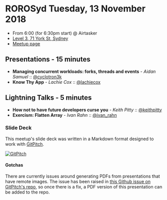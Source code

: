 # ROROSyd Tuesday, 13 November 2018

- From 6:00 (for 6:30pm start) @ Airtasker 
- [Level 3, 71 York St, Sydney][]
- [Meetup page][]

## Presentations - 15 minutes

- **Managing concurrent workloads: forks, threads and events** - _Aidan Samuel_ :: [@cyclotron3k][]
- **Know Thy App** - _Lachie Cox_ :: [@lachiecox][]

## Lightning Talks - 5 minutes

- **How not to have future developers curse you** - _Keith Pitty_ :: [@keithpitty][]
- **Exercism: Flatten Array** - _Ivan Rahn_ :: [@ivan_rahn][]

### Slide Deck

This meetup's slide deck was written in a Markdown format designed to work with
[GitPitch][].

[![GitPitch][GitPitch Badge]][GitPitch Presentation]

#### Gotchas

There are currently issues around generating PDFs from presentations that have
remote images. The issue has been raised in
[this Github issue on GitPitch's repo][Remote images not showing in PDF], so
once there is a fix, a PDF version of this presentation can be added to the
repo.

[@cyclotron3k]: https://twitter.com/cyclotron3k
[@ivan_rahn]: https://twitter.com/ivan_rahn
[@keithpitty]: https://twitter.com/keithpitty
[@lachiecox]: https://twitter.com/lachiecox
[Dropbox]: https://www.dropbox.com
[GitPitch]: https://gitpitch.com/
[GitPitch Badge]: https://gitpitch.com/assets/badge.svg
[GitPitch Presentation]: https://gitpitch.com/rails-oceania/roro?p=2018/11/
[Level 3, 71 York St, Sydney]: https://goo.gl/maps/dADqL1QY5Hp
[Meetup page]: https://www.meetup.com/Ruby-On-Rails-Oceania-Sydney/events/kkrwkqyxpbrb/
[Remote images not showing in PDF]: https://github.com/gitpitch/gitpitch/issues/224
